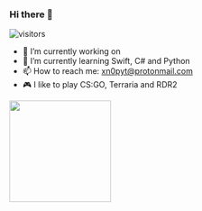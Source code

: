 ### Hi there 👋

![visitors](https://visitor-badge.glitch.me/badge?page_id=page.id)


- 🔭 I’m currently working on 
- 🌱 I’m currently learning Swift, C# and Python
- 📫 How to reach me: xn0pyt@protonmail.com
- 🎮 I like to play CS:GO, Terraria and RDR2

<img height="180em" src="https://github-readme-stats.vercel.app/api?username=Mark7-dev&show_icons=true&hide_border=true&&count_private=true&include_all_commits=true" />


